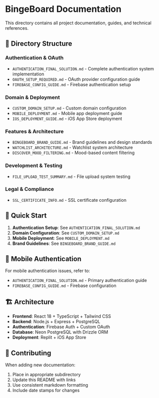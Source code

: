 # BingeBoard Documentation

This directory contains all project documentation, guides, and technical references.

## 📁 Directory Structure

### Authentication & OAuth
- `AUTHENTICATION_FINAL_SOLUTION.md` - Complete authentication system implementation
- `OAUTH_SETUP_REQUIRED.md` - OAuth provider configuration guide
- `FIREBASE_CONFIG_GUIDE.md` - Firebase authentication setup

### Domain & Deployment
- `CUSTOM_DOMAIN_SETUP.md` - Custom domain configuration
- `MOBILE_DEPLOYMENT.md` - Mobile app deployment guide
- `IOS_DEPLOYMENT_GUIDE.md` - iOS App Store deployment

### Features & Architecture
- `BINGEBOARD_BRAND_GUIDE.md` - Brand guidelines and design standards
- `WATCHLIST_ARCHITECTURE.md` - Watchlist system architecture
- `DISCOVER_MOOD_FILTERING.md` - Mood-based content filtering

### Development & Testing
- `FILE_UPLOAD_TEST_SUMMARY.md` - File upload system testing

### Legal & Compliance
- `SSL_CERTIFICATE_INFO.md` - SSL certificate configuration

## 🔧 Quick Start

1. **Authentication Setup**: See `AUTHENTICATION_FINAL_SOLUTION.md`
2. **Domain Configuration**: See `CUSTOM_DOMAIN_SETUP.md`
3. **Mobile Deployment**: See `MOBILE_DEPLOYMENT.md`
4. **Brand Guidelines**: See `BINGEBOARD_BRAND_GUIDE.md`

## 📱 Mobile Authentication

For mobile authentication issues, refer to:
- `AUTHENTICATION_FINAL_SOLUTION.md` - Primary authentication guide
- `FIREBASE_CONFIG_GUIDE.md` - Firebase configuration

## 🏗️ Architecture

- **Frontend**: React 18 + TypeScript + Tailwind CSS
- **Backend**: Node.js + Express + PostgreSQL
- **Authentication**: Firebase Auth + Custom OAuth
- **Database**: Neon PostgreSQL with Drizzle ORM
- **Deployment**: Replit + iOS App Store

## 📝 Contributing

When adding new documentation:
1. Place in appropriate subdirectory
2. Update this README with links
3. Use consistent markdown formatting
4. Include date stamps for changes